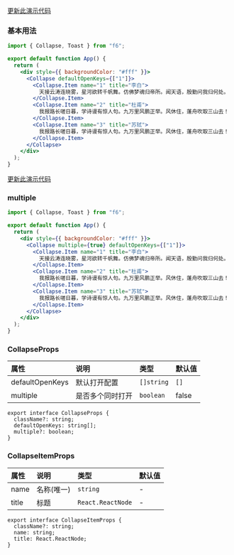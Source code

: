 <div class="block-panel">
        <a class="to-github-link" target="_blank" href=https://github.com/Webang/f6/tree/master/packages/f6/packages/collapse/demo/basic.md>更新此演示代码</a>
        <h3>基本用法</h3>

```jsx
import { Collapse, Toast } from "f6";

export default function App() {
  return (
    <div style={{ backgroundColor: "#fff" }}>
      <Collapse defaultOpenKeys={["1"]}>
        <Collapse.Item name="1" title="李白">
          天接云涛连晓雾，星河欲转千帆舞。仿佛梦魂归帝所。闻天语，殷勤问我归何处。
        </Collapse.Item>
        <Collapse.Item name="2" title="杜甫">
          我报路长嗟日暮，学诗谩有惊人句。九万里风鹏正举。风休住，蓬舟吹取三山去！
        </Collapse.Item>
        <Collapse.Item name="3" title="苏轼">
          我报路长嗟日暮，学诗谩有惊人句。九万里风鹏正举。风休住，蓬舟吹取三山去！
        </Collapse.Item>
      </Collapse>
    </div>
  );
}
```
</div>

<div class="block-panel">
        <a class="to-github-link" target="_blank" href=https://github.com/Webang/f6/tree/master/packages/f6/packages/collapse/demo/mutiple.md>更新此演示代码</a>
        <h3>multiple</h3>

```jsx
import { Collapse, Toast } from "f6";

export default function App() {
  return (
    <div style={{ backgroundColor: "#fff" }}>
      <Collapse multiple={true} defaultOpenKeys={["1"]}>
        <Collapse.Item name="1" title="李白">
          天接云涛连晓雾，星河欲转千帆舞。仿佛梦魂归帝所。闻天语，殷勤问我归何处。
        </Collapse.Item>
        <Collapse.Item name="2" title="杜甫">
          我报路长嗟日暮，学诗谩有惊人句。九万里风鹏正举。风休住，蓬舟吹取三山去！
        </Collapse.Item>
        <Collapse.Item name="3" title="苏轼">
          我报路长嗟日暮，学诗谩有惊人句。九万里风鹏正举。风休住，蓬舟吹取三山去！
        </Collapse.Item>
      </Collapse>
    </div>
  );
}
```
</div>
<div class="block-panel">

<h3>CollapseProps</h3>

| 属性 | 说明 | 类型 | 默认值 |
| :-  | :- | :- | :- |
| defaultOpenKeys | 默认打开配置 | `[]string` | `[]` |
| multiple | 是否多个同时打开 | `boolean` | false |

```tsx
export interface CollapseProps {
  className?: string;
  defaultOpenKeys: string[];
  multiple?: boolean;
}
```


</div>
<div class="block-panel">

<h3>CollapseItemProps</h3>

| 属性 | 说明 | 类型 | 默认值 |
| :-  | :- | :- | :- |
| name | 名称(唯一) | `string` | - |
| title | 标题 | `React.ReactNode` | - |

```tsx
export interface CollapseItemProps {
  className?: string;
  name: string;
  title: React.ReactNode;
}
```
</div>